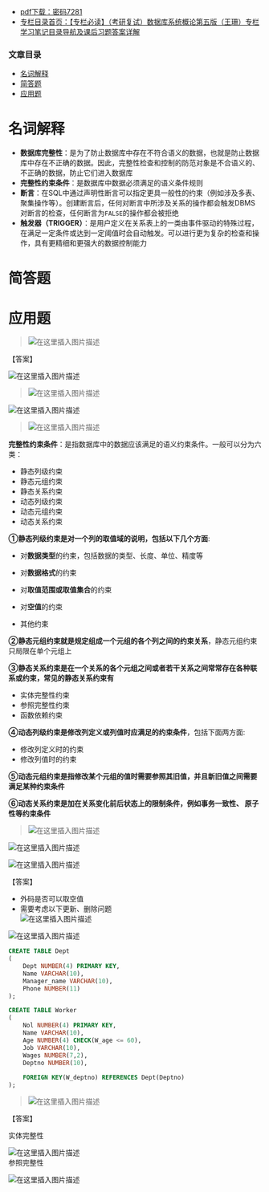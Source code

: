  

- [pdf下载：密码7281](https://url18.ctfile.com/f/22722418-803434693-77fa8b)
- [专栏目录首页：【专栏必读】（考研复试）数据库系统概论第五版（王珊）专栏学习笔记目录导航及课后习题答案详解](https://zhangxing-tech.blog.csdn.net/article/details/122771126)

### 文章目录

- [名词解释](#_5)
- [简答题](#_13)
- [应用题](#_16)

# 名词解释

- **数据库完整性**：是为了防止数据库中存在不符合语义的数据，也就是防止数据库中存在不正确的数据。因此，完整性检查和控制的防范对象是不合语义的、不正确的数据，防止它们进入数据库
- **完整性约束条件**：是数据库中数据必须满足的语义条件规则
- **断言**：在SQL中通过声明性断言可以指定更具一般性的约束（例如涉及多表、聚集操作等）。创建断言后，任何对断言中所涉及关系的操作都会触发DBMS对断言的检查，任何断言为`FALSE`的操作都会被拒绝
- **触发器（TRIGGER）**：是用户定义在关系表上的一类由事件驱动的特殊过程，在满足一定条件或达到一定阈值时会自动触发。可以进行更为复杂的检查和操作，具有更精细和更强大的数据控制能力

# 简答题

# 应用题

> ![在这里插入图片描述](https://ziquyun.com/main/csdn/img?url=https%3A%2F%2Fimg-blog.csdnimg.cn%2F0d3b233c7b884556a29ebebfb05e505b.png&rfUrl=https%3A%2F%2Fzhangxing-tech.blog.csdn.net%2Farticle%2Fdetails%2F122929802)

【答案】

![在这里插入图片描述](https://ziquyun.com/main/csdn/img?url=https%3A%2F%2Fimg-blog.csdnimg.cn%2F1eb533c1a0f24fa491e7c4d2c69e34da.png%3Fx-oss-process%3Dimage%2Fwatermark%2Ctype_d3F5LXplbmhlaQ%2Cshadow_50%2Ctext_Q1NETiBA5b-r5LmQ5rGf5rmW%2Csize_20%2Ccolor_FFFFFF%2Ct_70%2Cg_se%2Cx_16&rfUrl=https%3A%2F%2Fzhangxing-tech.blog.csdn.net%2Farticle%2Fdetails%2F122929802)

> ![在这里插入图片描述](https://ziquyun.com/main/csdn/img?url=https%3A%2F%2Fimg-blog.csdnimg.cn%2F659bcad82c794b9e9c2fb44cd565cb68.png&rfUrl=https%3A%2F%2Fzhangxing-tech.blog.csdn.net%2Farticle%2Fdetails%2F122929802)

![在这里插入图片描述](https://ziquyun.com/main/csdn/img?url=https%3A%2F%2Fimg-blog.csdnimg.cn%2Fadaaab948e6e44618ce3404bd88c9c93.png%3Fx-oss-process%3Dimage%2Fwatermark%2Ctype_d3F5LXplbmhlaQ%2Cshadow_50%2Ctext_Q1NETiBA5b-r5LmQ5rGf5rmW%2Csize_20%2Ccolor_FFFFFF%2Ct_70%2Cg_se%2Cx_16&rfUrl=https%3A%2F%2Fzhangxing-tech.blog.csdn.net%2Farticle%2Fdetails%2F122929802)

> ![在这里插入图片描述](https://ziquyun.com/main/csdn/img?url=https%3A%2F%2Fimg-blog.csdnimg.cn%2F611c3af5f8014354a453cde88bd3dd72.png&rfUrl=https%3A%2F%2Fzhangxing-tech.blog.csdn.net%2Farticle%2Fdetails%2F122929802)

**完整性约束条件**：是指数据库中的数据应该满足的语义约束条件。一般可以分为六类：

- 静态列级约束
- 静态元组约束
- 静态关系约束
- 动态列级约束
- 动态元组约束
- 动态关系约束

**①静态列级约束是对一个列的取值域的说明，包括以下几个方面**:

- 对**数据类型**的约束，包括数据的类型、长度、单位、精度等

- 对**数据格式**的约束

- 对**取值范围或取值集合**的约束

- 对**空值**的约束

- 其他约束

**②静态元组约束就是规定组成一个元组的各个列之间的约束关系**，静态元组约束只局限在单个元组上

**③静态关系约束是在一个关系的各个元组之间或者若干关系之间常常存在各种联系或约束，常见的静态关系约束有**

- 实体完整性约束
- 参照完整性约束
- 函数依赖约束

**④动态列级约束是修改列定义或列值时应满足的约束条件**，包括下面两方面:

- 修改列定义时的约束
- 修改列值时的约束

**⑤动态元组约束是指修改某个元组的值时需要参照其旧值，并且新旧值之间需要满足某种约束条件**

**⑥动态关系约束是加在关系变化前后状态上的限制条件，例如事务一致性、 原子性等约束条件**

> ![在这里插入图片描述](https://ziquyun.com/main/csdn/img?url=https%3A%2F%2Fimg-blog.csdnimg.cn%2Fea556af2ce224f8196cf85335a2d0a62.png&rfUrl=https%3A%2F%2Fzhangxing-tech.blog.csdn.net%2Farticle%2Fdetails%2F122929802)

![在这里插入图片描述](https://ziquyun.com/main/csdn/img?url=https%3A%2F%2Fimg-blog.csdnimg.cn%2F506ea2b0d56344aaa5fe82ea68c9bd1e.png%3Fx-oss-process%3Dimage%2Fwatermark%2Ctype_d3F5LXplbmhlaQ%2Cshadow_50%2Ctext_Q1NETiBA5b-r5LmQ5rGf5rmW%2Csize_20%2Ccolor_FFFFFF%2Ct_70%2Cg_se%2Cx_16&rfUrl=https%3A%2F%2Fzhangxing-tech.blog.csdn.net%2Farticle%2Fdetails%2F122929802)

![在这里插入图片描述](https://ziquyun.com/main/csdn/img?url=https%3A%2F%2Fimg-blog.csdnimg.cn%2Fa7385302043341e0b0b70957d99353c2.png&rfUrl=https%3A%2F%2Fzhangxing-tech.blog.csdn.net%2Farticle%2Fdetails%2F122929802)

【答案】

- 外码是否可以取空值
- 需要考虑以下更新、删除问题  
  ![在这里插入图片描述](https://ziquyun.com/main/csdn/img?url=https%3A%2F%2Fimg-blog.csdnimg.cn%2Ff74143e9c6df4f87bb99dc5b63b3b0d8.png%3Fx-oss-process%3Dimage%2Fwatermark%2Ctype_d3F5LXplbmhlaQ%2Cshadow_50%2Ctext_Q1NETiBA5b-r5LmQ5rGf5rmW%2Csize_20%2Ccolor_FFFFFF%2Ct_70%2Cg_se%2Cx_16&rfUrl=https%3A%2F%2Fzhangxing-tech.blog.csdn.net%2Farticle%2Fdetails%2F122929802)

![在这里插入图片描述](https://ziquyun.com/main/csdn/img?url=https%3A%2F%2Fimg-blog.csdnimg.cn%2F10be3e28a5e4458988d79b27bb9fc69d.png%3Fx-oss-process%3Dimage%2Fwatermark%2Ctype_d3F5LXplbmhlaQ%2Cshadow_50%2Ctext_Q1NETiBA5b-r5LmQ5rGf5rmW%2Csize_20%2Ccolor_FFFFFF%2Ct_70%2Cg_se%2Cx_16&rfUrl=https%3A%2F%2Fzhangxing-tech.blog.csdn.net%2Farticle%2Fdetails%2F122929802)

```sql
CREATE TABLE Dept
(
	Dept NUMBER(4) PRIMARY KEY,
	Name VARCHAR(10),
	Manager_name VARCHAR(10),
	Phone NUMBER(11)
);

CREATE TABLE Worker
(
	Nol NUMBER(4) PRIMARY KEY,
	Name VARCHAR(10),
	Age NUMBER(4) CHECK(W_age <= 60),
	Job VARCHAR(10),
	Wages NUMBER(7,2),
	Deptno NUMBER(10),
	
	FOREIGN KEY(W_deptno) REFERENCES Dept(Deptno)
);
```

> ![在这里插入图片描述](https://ziquyun.com/main/csdn/img?url=https%3A%2F%2Fimg-blog.csdnimg.cn%2Fc07f3380fe044f3494a61147f241bc5b.png&rfUrl=https%3A%2F%2Fzhangxing-tech.blog.csdn.net%2Farticle%2Fdetails%2F122929802)

【答案】

实体完整性

![在这里插入图片描述](https://ziquyun.com/main/csdn/img?url=https%3A%2F%2Fimg-blog.csdnimg.cn%2F181dcca629c94e28a2d594e066189528.png%3Fx-oss-process%3Dimage%2Fwatermark%2Ctype_d3F5LXplbmhlaQ%2Cshadow_50%2Ctext_Q1NETiBA5b-r5LmQ5rGf5rmW%2Csize_20%2Ccolor_FFFFFF%2Ct_70%2Cg_se%2Cx_16&rfUrl=https%3A%2F%2Fzhangxing-tech.blog.csdn.net%2Farticle%2Fdetails%2F122929802)  
参照完整性

![在这里插入图片描述](https://ziquyun.com/main/csdn/img?url=https%3A%2F%2Fimg-blog.csdnimg.cn%2Fc183717df97f4e92afb495b19b77cce8.png%3Fx-oss-process%3Dimage%2Fwatermark%2Ctype_d3F5LXplbmhlaQ%2Cshadow_50%2Ctext_Q1NETiBA5b-r5LmQ5rGf5rmW%2Csize_20%2Ccolor_FFFFFF%2Ct_70%2Cg_se%2Cx_16&rfUrl=https%3A%2F%2Fzhangxing-tech.blog.csdn.net%2Farticle%2Fdetails%2F122929802)